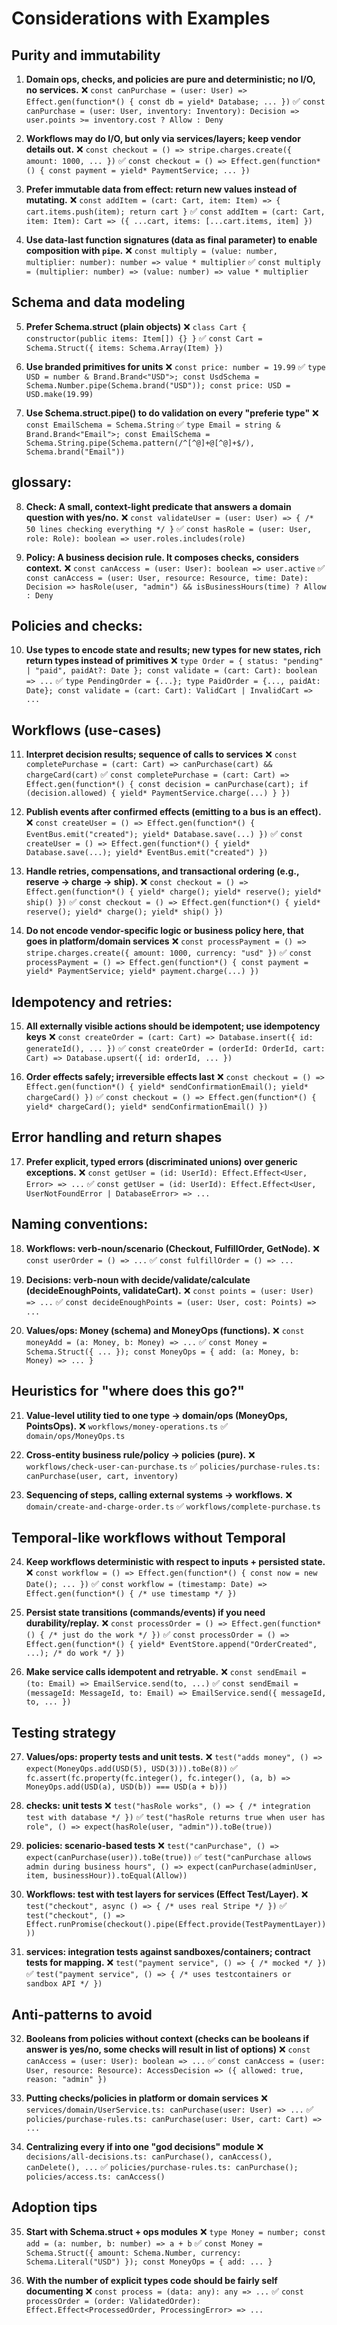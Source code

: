# Considerations with Examples

## Purity and immutability

1. **Domain ops, checks, and policies are pure and deterministic; no I/O, no services.**
   ❌ `const canPurchase = (user: User) => Effect.gen(function*() { const db = yield* Database; ... })`
   ✅ `const canPurchase = (user: User, inventory: Inventory): Decision => user.points >= inventory.cost ? Allow : Deny`

2. **Workflows may do I/O, but only via services/layers; keep vendor details out.**
   ❌ `const checkout = () => stripe.charges.create({ amount: 1000, ... })`
   ✅ `const checkout = () => Effect.gen(function*() { const payment = yield* PaymentService; ... })`

3. **Prefer immutable data from effect: return new values instead of mutating.**
   ❌ `const addItem = (cart: Cart, item: Item) => { cart.items.push(item); return cart }`
   ✅ `const addItem = (cart: Cart, item: Item): Cart => ({ ...cart, items: [...cart.items, item] })`

4. **Use data-last function signatures (data as final parameter) to enable composition with `pipe`.**
   ❌ `const multiply = (value: number, multiplier: number): number => value * multiplier`
   ✅ `const multiply = (multiplier: number) => (value: number) => value * multiplier`

## Schema and data modeling

5. **Prefer Schema.struct (plain objects)**
   ❌ `class Cart { constructor(public items: Item[]) {} }`
   ✅ `const Cart = Schema.Struct({ items: Schema.Array(Item) })`

6. **Use branded primitives for units**
   ❌ `const price: number = 19.99`
   ✅ `type USD = number & Brand.Brand<"USD">; const UsdSchema = Schema.Number.pipe(Schema.brand("USD")); const price: USD = USD.make(19.99)`

7. **Use Schema.struct.pipe() to do validation on every "preferie type"**
   ❌ `const EmailSchema = Schema.String`
   ✅ `type Email = string & Brand.Brand<"Email">; const EmailSchema = Schema.String.pipe(Schema.pattern(/^[^@]+@[^@]+$/), Schema.brand("Email"))`

## glossary:

8. **Check: A small, context-light predicate that answers a domain question with yes/no.**
   ❌ `const validateUser = (user: User) => { /* 50 lines checking everything */ }`
   ✅ `const hasRole = (user: User, role: Role): boolean => user.roles.includes(role)`

9. **Policy: A business decision rule. It composes checks, considers context.**
    ❌ `const canAccess = (user: User): boolean => user.active`
    ✅ `const canAccess = (user: User, resource: Resource, time: Date): Decision => hasRole(user, "admin") && isBusinessHours(time) ? Allow : Deny`

## Policies and checks:

10. **Use types to encode state and results; new types for new states, rich return types instead of primitives**
    ❌ `type Order = { status: "pending" | "paid", paidAt?: Date }; const validate = (cart: Cart): boolean => ...`
    ✅ `type PendingOrder = {...}; type PaidOrder = {..., paidAt: Date}; const validate = (cart: Cart): ValidCart | InvalidCart => ...`

## Workflows (use-cases)

11. **Interpret decision results; sequence of calls to services**
    ❌ `const completePurchase = (cart: Cart) => canPurchase(cart) && chargeCard(cart)`
    ✅ `const completePurchase = (cart: Cart) => Effect.gen(function*() { const decision = canPurchase(cart); if (decision.allowed) { yield* PaymentService.charge(...) } })`

12. **Publish events after confirmed effects (emitting to a bus is an effect).**
    ❌ `const createUser = () => Effect.gen(function*() { EventBus.emit("created"); yield* Database.save(...) })`
    ✅ `const createUser = () => Effect.gen(function*() { yield* Database.save(...); yield* EventBus.emit("created") })`

13. **Handle retries, compensations, and transactional ordering (e.g., reserve → charge → ship).**
    ❌ `const checkout = () => Effect.gen(function*() { yield* charge(); yield* reserve(); yield* ship() })`
    ✅ `const checkout = () => Effect.gen(function*() { yield* reserve(); yield* charge(); yield* ship() })`

14. **Do not encode vendor-specific logic or business policy here, that goes in platform/domain services**
    ❌ `const processPayment = () => stripe.charges.create({ amount: 1000, currency: "usd" })`
    ✅ `const processPayment = () => Effect.gen(function*() { const payment = yield* PaymentService; yield* payment.charge(...) })`

## Idempotency and retries:

15. **All externally visible actions should be idempotent; use idempotency keys**
    ❌ `const createOrder = (cart: Cart) => Database.insert({ id: generateId(), ... })`
    ✅ `const createOrder = (orderId: OrderId, cart: Cart) => Database.upsert({ id: orderId, ... })`

16. **Order effects safely; irreversible effects last**
    ❌ `const checkout = () => Effect.gen(function*() { yield* sendConfirmationEmail(); yield* chargeCard() })`
    ✅ `const checkout = () => Effect.gen(function*() { yield* chargeCard(); yield* sendConfirmationEmail() })`

## Error handling and return shapes

17. **Prefer explicit, typed errors (discriminated unions) over generic exceptions.**
    ❌ `const getUser = (id: UserId): Effect.Effect<User, Error> => ...`
    ✅ `const getUser = (id: UserId): Effect.Effect<User, UserNotFoundError | DatabaseError> => ...`

## Naming conventions:

18. **Workflows: verb-noun/scenario (Checkout, FulfillOrder, GetNode).**
    ❌ `const userOrder = () => ...`
    ✅ `const fulfillOrder = () => ...`

19. **Decisions: verb-noun with decide/validate/calculate (decideEnoughPoints, validateCart).**
    ❌ `const points = (user: User) => ...`
    ✅ `const decideEnoughPoints = (user: User, cost: Points) => ...`

20. **Values/ops: Money (schema) and MoneyOps (functions).**
    ❌ `const moneyAdd = (a: Money, b: Money) => ...`
    ✅ `const Money = Schema.Struct({ ... }); const MoneyOps = { add: (a: Money, b: Money) => ... }`

## Heuristics for "where does this go?"

21. **Value-level utility tied to one type → domain/ops (MoneyOps, PointsOps).**
    ❌ `workflows/money-operations.ts`
    ✅ `domain/ops/MoneyOps.ts`

22. **Cross-entity business rule/policy → policies (pure).**
    ❌ `workflows/check-user-can-purchase.ts`
    ✅ `policies/purchase-rules.ts: canPurchase(user, cart, inventory)`

23. **Sequencing of steps, calling external systems → workflows.**
    ❌ `domain/create-and-charge-order.ts`
    ✅ `workflows/complete-purchase.ts`

## Temporal-like workflows without Temporal

24. **Keep workflows deterministic with respect to inputs + persisted state.**
    ❌ `const workflow = () => Effect.gen(function*() { const now = new Date(); ... })`
    ✅ `const workflow = (timestamp: Date) => Effect.gen(function*() { /* use timestamp */ })`

25. **Persist state transitions (commands/events) if you need durability/replay.**
    ❌ `const processOrder = () => Effect.gen(function*() { /* just do the work */ })`
    ✅ `const processOrder = () => Effect.gen(function*() { yield* EventStore.append("OrderCreated", ...); /* do work */ })`

26. **Make service calls idempotent and retryable.**
    ❌ `const sendEmail = (to: Email) => EmailService.send(to, ...)`
    ✅ `const sendEmail = (messageId: MessageId, to: Email) => EmailService.send({ messageId, to, ... })`

## Testing strategy

27. **Values/ops: property tests and unit tests.**
    ❌ `test("adds money", () => expect(MoneyOps.add(USD(5), USD(3))).toBe(8))`
    ✅ `fc.assert(fc.property(fc.integer(), fc.integer(), (a, b) => MoneyOps.add(USD(a), USD(b)) === USD(a + b)))`

28. **checks: unit tests**
    ❌ `test("hasRole works", () => { /* integration test with database */ })`
    ✅ `test("hasRole returns true when user has role", () => expect(hasRole(user, "admin")).toBe(true))`

29. **policies: scenario-based tests**
    ❌ `test("canPurchase", () => expect(canPurchase(user)).toBe(true))`
    ✅ `test("canPurchase allows admin during business hours", () => expect(canPurchase(adminUser, item, businessHour)).toEqual(Allow))`

30. **Workflows: test with test layers for services (Effect Test/Layer).**
    ❌ `test("checkout", async () => { /* uses real Stripe */ })`
    ✅ `test("checkout", () => Effect.runPromise(checkout().pipe(Effect.provide(TestPaymentLayer))))`

31. **services: integration tests against sandboxes/containers; contract tests for mapping.**
    ❌ `test("payment service", () => { /* mocked */ })`
    ✅ `test("payment service", () => { /* uses testcontainers or sandbox API */ })`

## Anti-patterns to avoid

32. **Booleans from policies without context (checks can be booleans if answer is yes/no, some checks will result in list of options)**
    ❌ `const canAccess = (user: User): boolean => ...`
    ✅ `const canAccess = (user: User, resource: Resource): AccessDecision => ({ allowed: true, reason: "admin" })`

33. **Putting checks/policies in platform or domain services**
    ❌ `services/domain/UserService.ts: canPurchase(user: User) => ...`
    ✅ `policies/purchase-rules.ts: canPurchase(user: User, cart: Cart) => ...`

34. **Centralizing every if into one "god decisions" module**
    ❌ `decisions/all-decisions.ts: canPurchase(), canAccess(), canDelete(), ...`
    ✅ `policies/purchase-rules.ts: canPurchase(); policies/access.ts: canAccess()`

## Adoption tips

35. **Start with Schema.struct + ops modules**
    ❌ `type Money = number; const add = (a: number, b: number) => a + b`
    ✅ `const Money = Schema.Struct({ amount: Schema.Number, currency: Schema.Literal("USD") }); const MoneyOps = { add: ... }`

36. **With the number of explicit types code should be fairly self documenting**
    ❌ `const process = (data: any): any => ...`
    ✅ `const processOrder = (order: ValidatedOrder): Effect.Effect<ProcessedOrder, ProcessingError> => ...`
